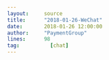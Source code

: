 ```yaml
---
layout:     source 
title:      "2018-01-26-WeChat"
date:       2018-01-26 12:00:00
author:     "PaymentGroup"
lines:      98 
tag:		  [chat]
---
```

